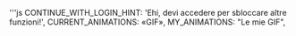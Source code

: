 '''js
CONTINUE_WITH_LOGIN_HINT: 'Ehi, devi accedere per sbloccare altre funzioni!',
CURRENT_ANIMATIONS: «GIF»,
MY_ANIMATIONS: "Le mie GIF",
```
